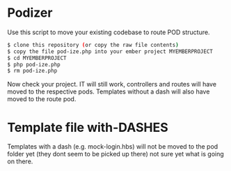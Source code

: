 # Podizer
Use this script to move your existing codebase to route POD structure.
```sh
$ clone this repository (or copy the raw file contents)
$ copy the file pod-ize.php into your ember project MYEMBERPROJECT
$ cd MYEMBERPROJECT
$ php pod-ize.php
$ rm pod-ize.php
```
Now check your project. IT will still work, controllers and routes will have moved to the respective pods.
Templates without a dash will also have moved to the route pod.

# Template file with-DASHES
Templates with a dash (e.g. mock-login.hbs) will not be moved to the pod folder yet (they dont seem to be picked up there) not sure yet what is going on there.

